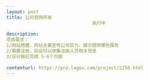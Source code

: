 ```yaml
---                
layout: post       
title: 公司官网开发
                                执行中
           
description: 
项目需求：
1/网站搭建，网站主要宣传公司实力，展示提供哪些服务
2/需要注册，后台可以收集注册人员相关信息
3/设计稿已完成 5-6个页面
     
contenturl: https://pro.lagou.com/project/2256.html      
---                 
```

